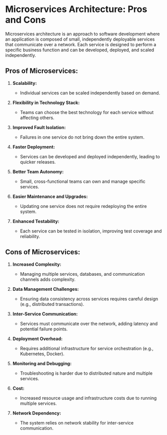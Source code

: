 # Microservices Architecture: Pros and Cons

Microservices architecture is an approach to software development where an application is composed of small, independently deployable services that communicate over a network. Each service is designed to perform a specific business function and can be developed, deployed, and scaled independently.

## Pros of Microservices:

1. **Scalability:**

   - Individual services can be scaled independently based on demand.

2. **Flexibility in Technology Stack:**

   - Teams can choose the best technology for each service without affecting others.

3. **Improved Fault Isolation:**

   - Failures in one service do not bring down the entire system.

4. **Faster Deployment:**

   - Services can be developed and deployed independently, leading to quicker releases.

5. **Better Team Autonomy:**

   - Small, cross-functional teams can own and manage specific services.

6. **Easier Maintenance and Upgrades:**

   - Updating one service does not require redeploying the entire system.

7. **Enhanced Testability:**
   - Each service can be tested in isolation, improving test coverage and reliability.

## Cons of Microservices:

1. **Increased Complexity:**

   - Managing multiple services, databases, and communication channels adds complexity.

2. **Data Management Challenges:**

   - Ensuring data consistency across services requires careful design (e.g., distributed transactions).

3. **Inter-Service Communication:**

   - Services must communicate over the network, adding latency and potential failure points.

4. **Deployment Overhead:**

   - Requires additional infrastructure for service orchestration (e.g., Kubernetes, Docker).

5. **Monitoring and Debugging:**

   - Troubleshooting is harder due to distributed nature and multiple services.

6. **Cost:**

   - Increased resource usage and infrastructure costs due to running multiple services.

7. **Network Dependency:**
   - The system relies on network stability for inter-service communication.
